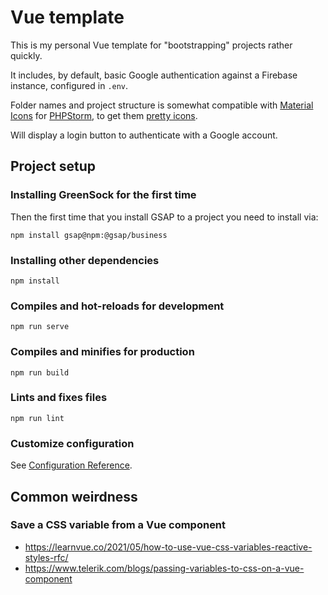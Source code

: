 # Vue template
This is my personal Vue template for "bootstrapping" projects rather quickly.

It includes, by default, basic Google authentication against a Firebase instance, configured in `.env`.

Folder names and project structure is somewhat compatible with [Material Icons](https://plugins.jetbrains.com/plugin/10044-atom-material-icons) for [PHPStorm](https://www.jetbrains.com/phpstorm/), to get them [pretty icons](https://github.com/mallowigi/a-file-icon-idea#file-icons).

Will display a login button to authenticate with a Google account.

## Project setup
### Installing GreenSock for the first time
Then the first time that you install GSAP to a project you need to install via:
```
npm install gsap@npm:@gsap/business
```

### Installing other dependencies
```
npm install
```

### Compiles and hot-reloads for development
```
npm run serve
```

### Compiles and minifies for production
```
npm run build
```

### Lints and fixes files
```
npm run lint
```

### Customize configuration
See [Configuration Reference](https://cli.vuejs.org/config/).

## Common weirdness
### Save a CSS variable from a Vue component
- https://learnvue.co/2021/05/how-to-use-vue-css-variables-reactive-styles-rfc/
- https://www.telerik.com/blogs/passing-variables-to-css-on-a-vue-component
